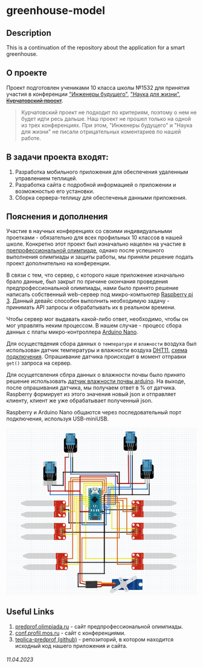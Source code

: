 # greenhouse-model

## **Description**
This is a continuation of the repository about the application for a smart greenhouse.

## **О проекте**

Проект подготовлен учениками 10 класса школы №1532 для принятия участия в конференции ["Инженеры будущего"](https://conf.profil.mos.ru/inj), ["Наука для жизни"](https://conf.profil.mos.ru/academ), [~~Курчатовский проект~~](https://conf.profil.mos.ru/kur).

> Курчатовский проект не подходит по критериям, поэтому о нем не будет идти ресь дальше. Наш проект не прошел только на одной из трех конференциях. При этом, "Инженеры будущего" и "Наука для жизни" не писали отрицательных коментариев по нашей работе.

## **В задачи проекта входят:**
1. Разработка мобильного приложения для обеспечения удаленным управлением теплицей.
2. Разработка сайта с подробной информацией о приложении и возможностью его установки.
3. Сборка сервера-теплицу для обеспеченья данными приложения.

## **Пояснения и дополнения**

Участие в научных конференциях со своими индивидуальными проетками - обязательно для всех профильных 10 классов в нашей школе. Конкретно этот проект был изначально нацелен на участие в [препрофессиональной олимпиаде](https://predprof.olimpiada.ru/), однако после успешного выполнения олимпиады и защиты работы, мы приняли решение подать проект дополнительно на конференции. 

В связи с тем, что сервер, с которого наше приложение изначально брало данные, был закрыт по причине окончания проведения предпрофессиональной олимпиады, нами было принято решение написать собственный web-сервер под микро-компьютер [Raspberry pi 3](https://en.wikipedia.org/wiki/Raspberry_Pi). Данный девайс способен выполнить необходимую задачу - принимать API запросы и обрабатывать их в реальном времени.

Чтобы сервер мог выдавать какой-либо ответ, необходимо, чтобы он мог управлять неким процессом. В нашем случае - процесс сбора данных с платы микро-контроллера [Arduino Nano](https://en.wikipedia.org/wiki/Arduino_Nano).

Для осуществдения сбора данных о `температуре` и `влажности` воздуха был использован датчик температуры и влажности воздуха [DHT11](https://arduinomaster.ru/datchiki-arduino/datchiki-temperatury-i-vlazhnosti-dht11-dht22/), [схема подключения](/greenhouse/shema-dht11-300x193.jpg). Опрашивание датчика происходит в момент отправки ```get()``` запроса на сервер.

Для осущетсвления сблра данных о влажности почвы было принято решение использовать [датчик влажности почвы arduino](https://3d-diy.ru/wiki/arduino-datchiki/datchik-vlazhnosti-pochvy-arduino/). На выходе, после опрашивания датчика, мы получаем ответ в % от датчика. Raspberry формирует из этого значения новый json и отправляет клиенту, клиент же уже обрабатывает полученный json.

Raspberry и Arduino Nano общаются через последовательный порт подключения, используя USB-miniUSB.


![Схема](/images/greenhouse-sheme.png)


## **Useful Links**
1. [predprof.olimpiada.ru](https://predprof.olimpiada.ru/) - сайт предпрофессиональной олимпиады.
2. [conf.profil.mos.ru](https://conf.profil.mos.ru/) - сайт с конференциями.
3. [teplica-predprof (github)](https://github.com/voronov-nikita/teplica-predprof) - репозиторий, в котором находится исходный код нашего приложения и сайта.

###### 11.04.2023